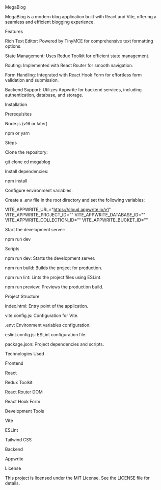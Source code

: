 MegaBlog

MegaBlog is a modern blog application built with React and Vite, offering a seamless and efficient blogging experience.

Features

Rich Text Editor: Powered by TinyMCE for comprehensive text formatting options.

State Management: Uses Redux Toolkit for efficient state management.

Routing: Implemented with React Router for smooth navigation.

Form Handling: Integrated with React Hook Form for effortless form validation and submission.

Backend Support: Utilizes Appwrite for backend services, including authentication, database, and storage.

Installation

Prerequisites

Node.js (v16 or later)

npm or yarn

Steps

Clone the repository:

git clone <repository-url>
cd megablog

Install dependencies:

npm install

Configure environment variables:

Create a .env file in the root directory and set the following variables:

VITE_APPWRITE_URL="https://cloud.appwrite.io/v1"
VITE_APPWRITE_PROJECT_ID=""
VITE_APPWRITE_DATABASE_ID=""
VITE_APPWRITE_COLLECTION_ID=""
VITE_APPWRITE_BUCKET_ID=""

Start the development server:

npm run dev

Scripts

npm run dev: Starts the development server.

npm run build: Builds the project for production.

npm run lint: Lints the project files using ESLint.

npm run preview: Previews the production build.

Project Structure

index.html: Entry point of the application.

vite.config.js: Configuration for Vite.

.env: Environment variables configuration.

eslint.config.js: ESLint configuration file.

package.json: Project dependencies and scripts.

Technologies Used

Frontend

React

Redux Toolkit

React Router DOM

React Hook Form

Development Tools

Vite

ESLint

Tailwind CSS

Backend

Appwrite

License

This project is licensed under the MIT License. See the LICENSE file for details.

